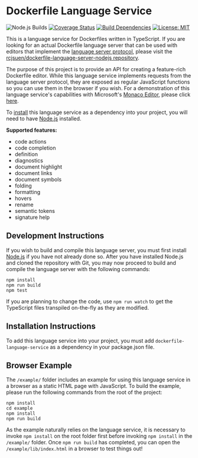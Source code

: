 # Dockerfile Language Service

![Node.js Builds](https://github.com/rcjsuen/dockerfile-language-service/workflows/Node.js%20Builds/badge.svg?branch=master) [![Coverage Status](https://coveralls.io/repos/github/rcjsuen/dockerfile-language-service/badge.svg?branch=master)](https://coveralls.io/github/rcjsuen/dockerfile-language-service?branch=master) [![Build Dependencies](https://david-dm.org/rcjsuen/dockerfile-language-service.svg)](https://david-dm.org/rcjsuen/dockerfile-language-service) [![License: MIT](https://img.shields.io/badge/License-MIT-yellow.svg)](https://opensource.org/licenses/MIT)

This is a language service for Dockerfiles written in TypeScript.
If you are looking for an actual Dockerfile language server that can be used with editors that implement the [language server protocol](http://microsoft.github.com/language-server-protocol), please visit the [rcjsuen/dockerfile-language-server-nodejs repository](https://github.com/rcjsuen/dockerfile-language-server-nodejs).

The purpose of this project is to provide an API for creating a feature-rich Dockerfile editor.
While this language service implements requests from the language server protocol, they are exposed as regular JavaScript functions so you can use them in the browser if you wish.
For a demonstration of this language service's capabilities with Microsoft's [Monaco Editor](https://microsoft.github.io/monaco-editor/), please click [here](https://rcjsuen.github.io/dockerfile-language-service/).

To [install](#installation-instructions) this language service as a dependency into your project, you will need to have [Node.js](https://nodejs.org/en/download/) installed.

**Supported features:**
- code actions
- code completion
- definition
- diagnostics
- document highlight
- document links
- document symbols
- folding
- formatting
- hovers
- rename
- semantic tokens
- signature help

## Development Instructions

If you wish to build and compile this language server, you must first install [Node.js](https://nodejs.org/en/download/) if you have not already done so.
After you have installed Node.js and cloned the repository with Git, you may now proceed to build and compile the language server with the following commands:

```
npm install
npm run build
npm test
```

If you are planning to change the code, use `npm run watch` to get the TypeScript files transpiled on-the-fly as they are modified.

## Installation Instructions

To add this language service into your project, you must add `dockerfile-language-service` as a dependency in your package.json file.

## Browser Example

The `/example/` folder includes an example for using this language service in a browser as a static HTML page with JavaScript.
To build the example, please run the following commands from the root of the project:

```
npm install
cd example
npm install
npm run build
```

As the example naturally relies on the language service, it is necessary to invoke `npm install` on the root folder first before invoking `npm install` in the `/example/` folder.
Once `npm run build` has completed, you can open the `/example/lib/index.html` in a browser to test things out!
